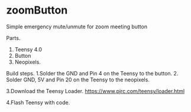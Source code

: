 # zoomButton
Simple emergency mute/unmute for zoom meeting button 


Parts.

1. Teensy 4.0
2. Button
3. Neopixels.


Build steps.
1.Solder the GND and Pin 4 on the Teensy to the button.
2. Solder GND, 5V and Pin 20 on the Teensy to the neopixels.

3.Download the Teensy Loader.
https://www.pjrc.com/teensy/loader.html

4.Flash Teensy with code.

